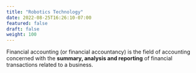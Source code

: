 ```yaml
---
title: "Robotics Technology"
date: 2022-08-25T16:26:10-07:00
featured: false
draft: false
weight: 100
---
```


Financial accounting (or financial accountancy) is the field of accounting concerned with the **summary, analysis and reporting** of financial transactions related to a business.